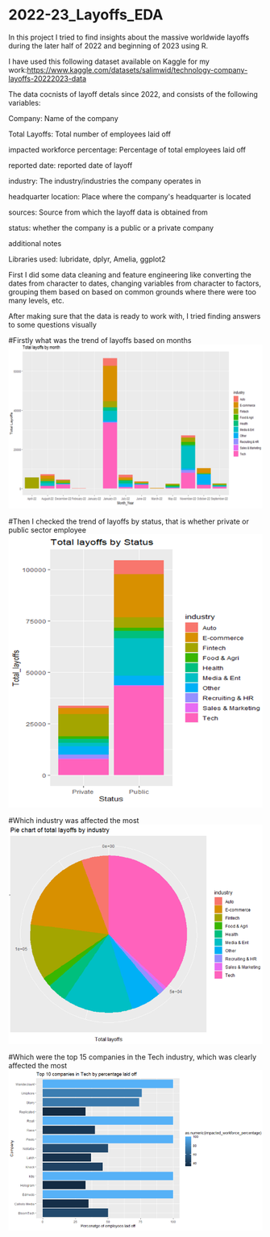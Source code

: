 # 2022-23_Layoffs_EDA
In this project I tried to find insights about the massive worldwide layoffs during the later half of 2022 and beginning of 2023 using R.

I have used this following dataset available on Kaggle for my work:https://www.kaggle.com/datasets/salimwid/technology-company-layoffs-20222023-data

The data cocnists of layoff detals since 2022, and consists of the following variables:

Company: Name of the company

Total Layoffs: Total number of employees laid off

impacted workforce percentage: Percentage of total employees laid off

reported date: reported date of layoff

industry: The industry/industries the company operates in

headquarter location: Place where the company's headquarter is located

sources: Source from which the layoff data is obtained from

status: whether the company is a public or a private company

additional notes

Libraries used: lubridate, dplyr, Amelia, ggplot2

First I did some data cleaning and feature engineering like converting the dates from character to dates, changing variables from character to factors, grouping them based on based on common grounds where there were too many levels, etc.

After making sure that the data is ready to work with, I tried finding answers to some questions visually

#Firstly what was the trend of layoffs based on months
![Layoffs by month](https://github.com/UMajumder/2022-23_Layoffs_EDA/blob/main/PLOT_1.png?raw=true)

#Then I checked the trend of layoffs by status, that is whether private or public sector employee
![Layoffs by status](https://github.com/UMajumder/2022-23_Layoffs_EDA/blob/main/PLOT_2.png?raw=true)

#Which industry was affected the most
![Most affected industry](https://github.com/UMajumder/2022-23_Layoffs_EDA/blob/main/PLOT_3.png?raw=true)

#Which were the top 15 companies in the Tech industry, which was clearly affected the most
![Top tech companies by layoffs](https://github.com/UMajumder/2022-23_Layoffs_EDA/blob/main/PLOT_4.png?raw=true)
